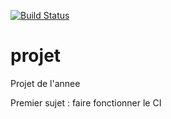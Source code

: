 [![Build Status](https://travis-ci.org/safaael/projet.svg?branch=master)](https://travis-ci.org/safaael/projet)
# projet
Projet de l'annee

Premier sujet : faire fonctionner le CI
